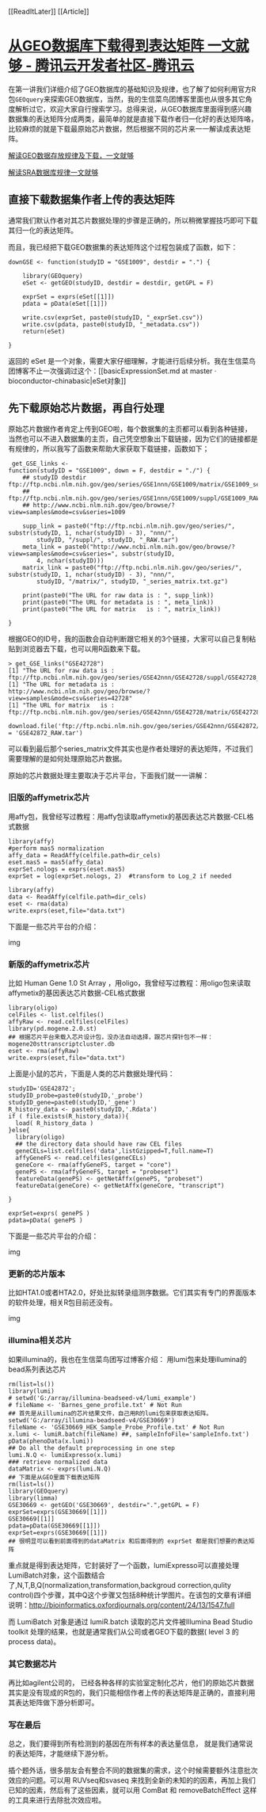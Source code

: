 [[ReadItLater]] [[Article]]

# [从GEO数据库下载得到表达矩阵 一文就够 - 腾讯云开发者社区-腾讯云](https://cloud.tencent.com/developer/article/1078345)

在第一讲我们详细介绍了GEO数据库的基础知识及规律，也了解了如何利用官方R包`GEOquery`来探索GEO数据库，当然，我的生信菜鸟团博客里面也从很多其它角度解析过它，欢迎大家自行搜索学习。总得来说，从GEO数据库里面得到感兴趣数据集的表达矩阵分成两类，最简单的就是直接下载作者归一化好的表达矩阵咯，比较麻烦的就是下载最原始芯片数据，然后根据不同的芯片来一一解读成表达矩阵。

[解读GEO数据存放规律及下载，一文就够](https://cloud.tencent.com/developer/article/1078339?from=10680)

[解读SRA数据库规律一文就够](http://mp.weixin.qq.com/s?__biz=MzAxMDkxODM1Ng==&mid=2247486054&idx=1&sn=209975adee162228cfe6e6c5065c5c8c&chksm=9b484addac3fc3cb95a266affc681050381091616ed265445cf364ef0a7cb24b8c2bf5878090&scene=21#wechat_redirect)

##  **直接下载数据集作者上传的表达矩阵**

通常我们默认作者对其芯片数据处理的步骤是正确的，所以稍微掌握技巧即可下载其归一化的表达矩阵。

而且，我已经把下载GEO数据集的表达矩阵这个过程包装成了函数，如下：

```
downGSE <- function(studyID = "GSE1009", destdir = ".") {

    library(GEOquery)
    eSet <- getGEO(studyID, destdir = destdir, getGPL = F)

    exprSet = exprs(eSet[[1]])
    pdata = pData(eSet[[1]])

    write.csv(exprSet, paste0(studyID, "_exprSet.csv"))
    write.csv(pdata, paste0(studyID, "_metadata.csv"))
    return(eSet)

}
```

返回的 eSet 是一个对象，需要大家仔细理解，才能进行后续分析。我在生信菜鸟团博客不止一次强调过这个：[[basicExpressionSet.md at master · bioconductor-chinabasic|eSet对象]]

## **先下载原始芯片数据，再自行处理**

原始芯片数据作者肯定上传到GEO啦，每个数据集的主页都可以看到各种链接，当然也可以不进入数据集的主页，自己凭空想象出下载链接，因为它们的链接都是有规律的，所以我写了函数来帮助大家获取下载链接，函数如下；

```
 get_GSE_links <- 
function(studyID = "GSE1009", down = F, destdir = "./") {
    ## studyID destdir ftp://ftp.ncbi.nlm.nih.gov/geo/series/GSE1nnn/GSE1009/matrix/GSE1009_series_matrix.txt.gz
    ## ftp://ftp.ncbi.nlm.nih.gov/geo/series/GSE1nnn/GSE1009/suppl/GSE1009_RAW.tar
    ## http://www.ncbi.nlm.nih.gov/geo/browse/?view=samples&mode=csv&series=1009

    supp_link = paste0("ftp://ftp.ncbi.nlm.nih.gov/geo/series/", substr(studyID, 1, nchar(studyID) - 3), "nnn/", 
        studyID, "/suppl/", studyID, "_RAW.tar")
    meta_link = paste0("http://www.ncbi.nlm.nih.gov/geo/browse/?view=samples&mode=csv&series=", substr(studyID, 
        4, nchar(studyID)))
    matrix_link = paste0("ftp://ftp.ncbi.nlm.nih.gov/geo/series/", substr(studyID, 1, nchar(studyID) - 3), "nnn/", 
        studyID, "/matrix/", studyID, "_series_matrix.txt.gz")

    print(paste0("The URL for raw data is : ", supp_link))
    print(paste0("The URL for metadata is : ", meta_link))
    print(paste0("The URL for matrix   is : ", matrix_link))

}
```

根据GEO的ID号，我的函数会自动判断跟它相关的3个链接，大家可以自己复制粘贴到浏览器去下载，也可以用R函数来下载。

```
> get_GSE_links("GSE42728")
[1] "The URL for raw data is : ftp://ftp.ncbi.nlm.nih.gov/geo/series/GSE42nnn/GSE42728/suppl/GSE42728_RAW.tar"
[1] "The URL for metadata is : http://www.ncbi.nlm.nih.gov/geo/browse/?view=samples&mode=csv&series=42728"
[1] "The URL for matrix   is : ftp://ftp.ncbi.nlm.nih.gov/geo/series/GSE42nnn/GSE42728/matrix/GSE42728_series_matrix.txt.gz"

download.file('ftp://ftp.ncbi.nlm.nih.gov/geo/series/GSE42nnn/GSE42872/suppl/GSE42872_RAW.tar',destfile = 'GSE42872_RAW.tar')
```

可以看到最后那个series\_matrix文件其实也是作者处理好的表达矩阵，不过我们需要理解的是如何处理原始芯片数据。

原始的芯片数据处理主要取决于芯片平台，下面我们就一一讲解：

### **旧版的affymetrix芯片**

用affy包，我曾经写过教程：用affy包读取affymetix的基因表达芯片数据-CEL格式数据

```
library(affy)
#perform mas5 normalization
affy_data = ReadAffy(celfile.path=dir_cels)
eset.mas5 = mas5(affy_data)
exprSet.nologs = exprs(eset.mas5)
exprSet = log(exprSet.nologs, 2)  #transform to Log_2 if needed

library(affy)
data <- ReadAffy(celfile.path=dir_cels) 
eset <- rma(data)
write.exprs(eset,file="data.txt")
```

下面是一些芯片平台的介绍：

img

### **新版的affymetrix芯片**

比如 Human Gene 1.0 St Array ，用oligo，我曾经写过教程：用oligo包来读取affymetix的基因表达芯片数据-CEL格式数据

```
library(oligo)
celFiles <- list.celfiles()
affyRaw <- read.celfiles(celFiles)
library(pd.mogene.2.0.st)  
## 根据芯片平台来载入芯片设计包，没办法自动选择，跟芯片探针包不一样：mogene20sttranscriptcluster.db
eset <- rma(affyRaw)
write.exprs(eset,file="data.txt")
```

上面是小鼠的芯片，下面是人类的芯片数据处理代码：

```
studyID='GSE42872';
studyID_probe=paste0(studyID,'_probe')
studyID_gene=paste0(studyID,'_gene')
R_history_data <- paste0(studyID,'.Rdata')
if ( file.exists(R_history_data)){
  load( R_history_data )
}else{
  library(oligo)
  ## the directory data should have raw CEL files 
  geneCELs=list.celfiles('data',listGzipped=T,full.name=T) 
  affyGeneFS <- read.celfiles(geneCELs)   
  geneCore <- rma(affyGeneFS, target = "core") 
  genePS <- rma(affyGeneFS, target = "probeset") 
  featureData(genePS) <- getNetAffx(genePS, "probeset")
  featureData(geneCore) <- getNetAffx(geneCore, "transcript")

}

exprSet=exprs( genePS )
pdata=pData( genePS )
```

下面是一些芯片平台的介绍：

img

### **更新的芯片版本**

比如HTA1.0或者HTA2.0，好处比拟转录组测序数据。它们其实有专门的界面版本的软件处理，相关R包目前还没有。

img

### **illumina相关芯片**

如果illumina的，我也在生信菜鸟团写过博客介绍： 用lumi包来处理illumina的bead系列表达芯片

```
rm(list=ls())
library(lumi)
# setwd('G:/array/illumina-beadseed-v4/lumi_example')
# fileName <- 'Barnes_gene_profile.txt' # Not Run
## 首先是从illumina的芯片结果文件，自己用R的lumi包来获取表达矩阵。
setwd('G:/array/illumina-beadseed-v4/GSE30669')
fileName <- 'GSE30669_HEK_Sample_Probe_Profile.txt' # Not Run
x.lumi <- lumiR.batch(fileName) ##, sampleInfoFile='sampleInfo.txt')
pData(phenoData(x.lumi))
## Do all the default preprocessing in one step
lumi.N.Q <- lumiExpresso(x.lumi)
### retrieve normalized data
dataMatrix <- exprs(lumi.N.Q)
## 下面是从GEO里面下载表达矩阵
rm(list=ls())
library(GEOquery)
library(limma)
GSE30669 <- getGEO('GSE30669', destdir=".",getGPL = F)
exprSet=exprs(GSE30669[[1]])
GSE30669[[1]]
pdata=pData(GSE30669[[1]])
exprSet=exprs(GSE30669[[1]])
## 很明显可以看到前面得到的dataMatrix 和后面得到的 exprSet 都是我们想要的表达矩阵
```

重点就是得到表达矩阵，它封装好了一个函数，lumiExpresso可以直接处理LumiBatch对象，这个函数结合了,N,T,B,Q(normalization,transformation,backgroud correction,qulity control)四个步骤，其中Q这个步骤又包括8种统计学图片。在该包的文章有详细说明：http://bioinformatics.oxfordjournals.org/content/24/13/1547.full

而 LumiBatch 对象是通过 lumiR.batch 读取的芯片文件被Illumina Bead Studio toolkit 处理的结果，也就是通常我们从公司或者GEO下载的数据( level 3 的 process data)。

### **其它数据芯片**

再比如agilent公司的， 已经各种各样的实验室定制化芯片，他们的原始芯片数据其实是没有现成的R包的，我们只能相信作者上传的表达矩阵是正确的，直接利用其表达矩阵做下游分析即可。

### **写在最后**

总之，我们要得到所有检测到的基因在所有样本的表达量信息， 就是我们通常说的表达矩阵，才能继续下游分析。

插个题外话，很多朋友会有整合不同的数据集的需求，这个时候需要额外注意批次效应的问题。可以用 RUVseq和svaseq 来找到全新的未知的的因素，再加上我们已知的因素，然后有了这些因素，就可以用 ComBat 和 removeBatchEffect 这样的工具来进行去除批次效应啦。

